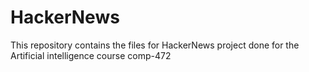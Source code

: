 # HackerNews
This repository contains the files for HackerNews project done for the Artificial intelligence course comp-472




 
